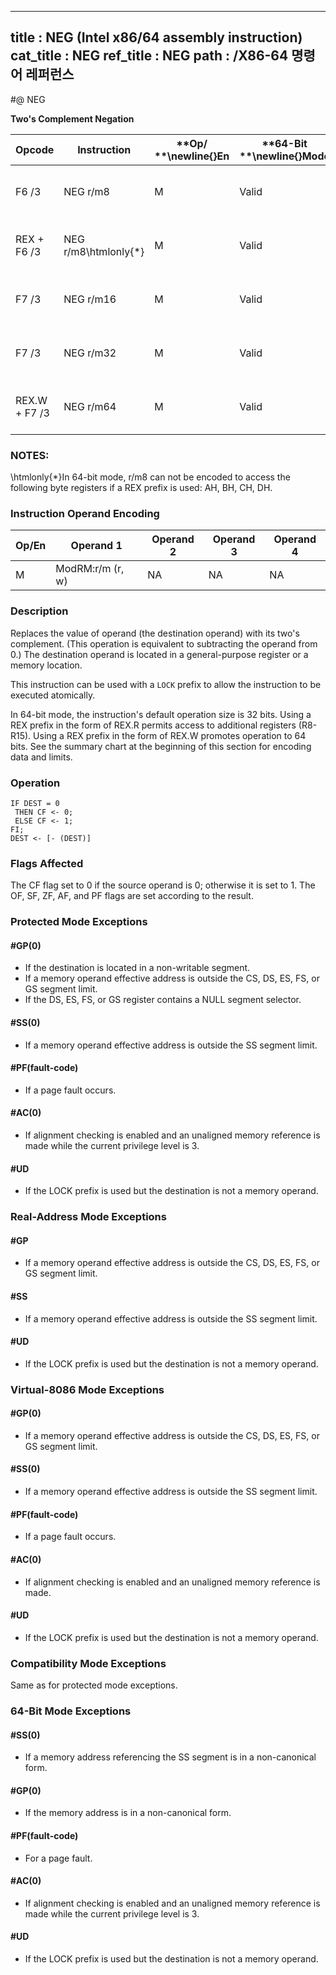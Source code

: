 ----------------------------
title : NEG (Intel x86/64 assembly instruction)
cat_title : NEG
ref_title : NEG
path : /X86-64 명령어 레퍼런스
----------------------------
#@ NEG

**Two's Complement Negation**

|**Opcode**|**Instruction**|**Op/ **\newline{}**En**|**64-Bit **\newline{}**Mode**|**Compat/**\newline{}**Leg Mode**|**Description**|
|----------|---------------|------------------------|-----------------------------|---------------------------------|---------------|
|F6 /3|NEG r/m8|M|Valid|Valid|Two's complement negate r/m8.|
|REX + F6 /3|NEG r/m8\htmlonly{*}|M|Valid|N.E.|Two's complement negate r/m8.|
|F7 /3|NEG r/m16|M|Valid|Valid|Two's complement negate r/m16.|
|F7 /3|NEG r/m32|M|Valid|Valid|Two's complement negate r/m32.|
|REX.W + F7 /3|NEG r/m64|M|Valid |N.E.|Two's complement negate r/m64.|
### NOTES:


\htmlonly{*}In 64-bit mode, r/m8 can not be encoded to access the following byte registers if a REX prefix is used: AH, BH, CH, DH. 

### Instruction Operand Encoding


|Op/En|Operand 1|Operand 2|Operand 3|Operand 4|
|-----|---------|---------|---------|---------|
|M|ModRM:r/m (r, w)|NA|NA|NA|
### Description


Replaces the value of operand (the destination operand) with its two's complement. (This operation is equivalent to subtracting the operand from 0.) The destination operand is located in a general-purpose register or a memory location.

This instruction can be used with a `LOCK` prefix to allow the instruction to be executed atomically.

In 64-bit mode, the instruction's default operation size is 32 bits. Using a REX prefix in the form of REX.R permits access to additional registers (R8-R15). Using a REX prefix in the form of REX.W promotes operation to 64 bits. See the summary chart at the beginning of this section for encoding data and limits.


### Operation

```info-verb
IF DEST = 0 
 THEN CF <- 0;
 ELSE CF <- 1; 
FI;
DEST <- [- (DEST)]
```
### Flags Affected


The CF flag set to 0 if the source operand is 0; otherwise it is set to 1. The OF, SF, ZF, AF, and PF flags are set according to the result. 


### Protected Mode Exceptions

#### #GP(0)
* If the destination is located in a non-writable segment.
* If a memory operand effective address is outside the CS, DS, ES, FS, or GS segment limit.
* If the DS, ES, FS, or GS register contains a NULL segment selector.

#### #SS(0)
* If a memory operand effective address is outside the SS segment limit.

#### #PF(fault-code)
* If a page fault occurs.

#### #AC(0)
* If alignment checking is enabled and an unaligned memory reference is made while the current privilege level is 3.

#### #UD
* If the LOCK prefix is used but the destination is not a memory operand.

### Real-Address Mode Exceptions

#### #GP
* If a memory operand effective address is outside the CS, DS, ES, FS, or GS segment limit.

#### #SS
* If a memory operand effective address is outside the SS segment limit.

#### #UD
* If the LOCK prefix is used but the destination is not a memory operand.

### Virtual-8086 Mode Exceptions

#### #GP(0)
* If a memory operand effective address is outside the CS, DS, ES, FS, or GS segment limit.

#### #SS(0)
* If a memory operand effective address is outside the SS segment limit.

#### #PF(fault-code)
* If a page fault occurs.

#### #AC(0)
* If alignment checking is enabled and an unaligned memory reference is made.

#### #UD
* If the LOCK prefix is used but the destination is not a memory operand.

### Compatibility Mode Exceptions



Same as for protected mode exceptions.


### 64-Bit Mode Exceptions

#### #SS(0)
* If a memory address referencing the SS segment is in a non-canonical form.

#### #GP(0)
* If the memory address is in a non-canonical form.

#### #PF(fault-code)
* For a page fault.

#### #AC(0)
* If alignment checking is enabled and an unaligned memory reference is made while the current privilege level is 3.

#### #UD
* If the LOCK prefix is used but the destination is not a memory operand.
